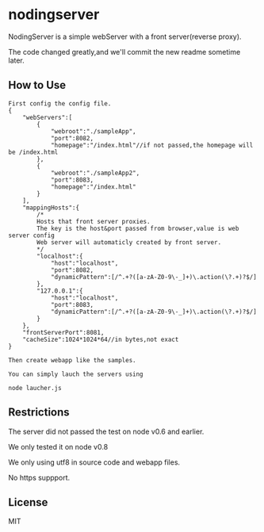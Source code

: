 nodingserver
========

NodingServer is a simple webServer with a front server(reverse proxy).

The code changed greatly,and we'll commit the new readme sometime later.

How to Use
------------
	First config the config file.
	{
		"webServers":[
			{
				"webroot":"./sampleApp",
				"port":8082,
				"homepage":"/index.html"//if not passed,the homepage will be /index.html
			},
			{
				"webroot":"./sampleApp2",
				"port":8083,
				"homepage":"/index.html"
			}
		],
		"mappingHosts":{
			/*
			Hosts that front server proxies.
			The key is the host&port passed from browser,value is web server config
			Web server will automaticly created by front server.
			*/
			"localhost":{
				"host":"localhost",
				"port":8082,
				"dynamicPattern":[/^.+?([a-zA-Z0-9\-_]+)\.action(\?.+)?$/]
			},
			"127.0.0.1":{
				"host":"localhost",
				"port":8083,
				"dynamicPattern":[/^.+?([a-zA-Z0-9\-_]+)\.action(\?.+)?$/]
			}
		},
		"frontServerPort":8081,
		"cacheSize":1024*1024*64//in bytes,not exact
	}
	
	Then create webapp like the samples.
	
	You can simply lauch the servers using 
	
	node laucher.js

Restrictions
-------

The server did not passed the test on node v0.6 and earlier.

We only tested it on node v0.8

We only using utf8 in source code and webapp files.

No https suppport.

License
-------

MIT